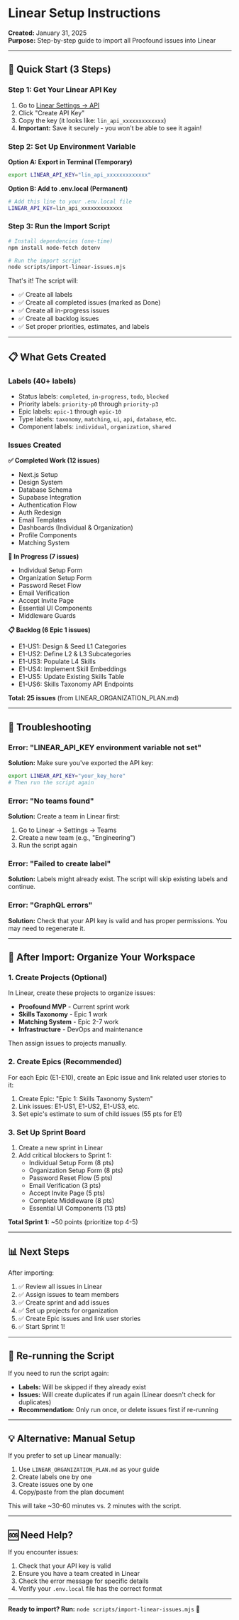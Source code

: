 # Linear Setup Instructions

**Created:** January 31, 2025  
**Purpose:** Step-by-step guide to import all Proofound issues into Linear

---

## 🎯 Quick Start (3 Steps)

### Step 1: Get Your Linear API Key

1. Go to [Linear Settings → API](https://linear.app/settings/api)
2. Click "Create API Key"
3. Copy the key (it looks like: `lin_api_xxxxxxxxxxxxx`)
4. **Important:** Save it securely - you won't be able to see it again!

### Step 2: Set Up Environment Variable

**Option A: Export in Terminal (Temporary)**
```bash
export LINEAR_API_KEY="lin_api_xxxxxxxxxxxxx"
```

**Option B: Add to .env.local (Permanent)**
```bash
# Add this line to your .env.local file
LINEAR_API_KEY=lin_api_xxxxxxxxxxxxx
```

### Step 3: Run the Import Script

```bash
# Install dependencies (one-time)
npm install node-fetch dotenv

# Run the import script
node scripts/import-linear-issues.mjs
```

That's it! The script will:
- ✅ Create all labels
- ✅ Create all completed issues (marked as Done)
- ✅ Create all in-progress issues
- ✅ Create all backlog issues
- ✅ Set proper priorities, estimates, and labels

---

## 📋 What Gets Created

### Labels (40+ labels)
- Status labels: `completed`, `in-progress`, `todo`, `blocked`
- Priority labels: `priority-p0` through `priority-p3`
- Epic labels: `epic-1` through `epic-10`
- Type labels: `taxonomy`, `matching`, `ui`, `api`, `database`, etc.
- Component labels: `individual`, `organization`, `shared`

### Issues Created

**✅ Completed Work (12 issues)**
- Next.js Setup
- Design System
- Database Schema
- Supabase Integration
- Authentication Flow
- Auth Redesign
- Email Templates
- Dashboards (Individual & Organization)
- Profile Components
- Matching System

**🚧 In Progress (7 issues)**
- Individual Setup Form
- Organization Setup Form
- Password Reset Flow
- Email Verification
- Accept Invite Page
- Essential UI Components
- Middleware Guards

**📋 Backlog (6 Epic 1 issues)**
- E1-US1: Design & Seed L1 Categories
- E1-US2: Define L2 & L3 Subcategories
- E1-US3: Populate L4 Skills
- E1-US4: Implement Skill Embeddings
- E1-US5: Update Existing Skills Table
- E1-US6: Skills Taxonomy API Endpoints

**Total: 25 issues** (from LINEAR_ORGANIZATION_PLAN.md)

---

## 🔧 Troubleshooting

### Error: "LINEAR_API_KEY environment variable not set"

**Solution:** Make sure you've exported the API key:
```bash
export LINEAR_API_KEY="your_key_here"
# Then run the script again
```

### Error: "No teams found"

**Solution:** Create a team in Linear first:
1. Go to Linear → Settings → Teams
2. Create a new team (e.g., "Engineering")
3. Run the script again

### Error: "Failed to create label"

**Solution:** Labels might already exist. The script will skip existing labels and continue.

### Error: "GraphQL errors"

**Solution:** Check that your API key is valid and has proper permissions. You may need to regenerate it.

---

## 🎨 After Import: Organize Your Workspace

### 1. Create Projects (Optional)

In Linear, create these projects to organize issues:

- **Proofound MVP** - Current sprint work
- **Skills Taxonomy** - Epic 1 work
- **Matching System** - Epic 2-7 work
- **Infrastructure** - DevOps and maintenance

Then assign issues to projects manually.

### 2. Create Epics (Recommended)

For each Epic (E1-E10), create an Epic issue and link related user stories to it:

1. Create Epic: "Epic 1: Skills Taxonomy System"
2. Link issues: E1-US1, E1-US2, E1-US3, etc.
3. Set epic's estimate to sum of child issues (55 pts for E1)

### 3. Set Up Sprint Board

1. Create a new sprint in Linear
2. Add critical blockers to Sprint 1:
   - Individual Setup Form (8 pts)
   - Organization Setup Form (8 pts)
   - Password Reset Flow (5 pts)
   - Email Verification (3 pts)
   - Accept Invite Page (5 pts)
   - Complete Middleware (8 pts)
   - Essential UI Components (13 pts)

**Total Sprint 1:** ~50 points (prioritize top 4-5)

---

## 📊 Next Steps

After importing:

1. ✅ Review all issues in Linear
2. ✅ Assign issues to team members
3. ✅ Create sprint and add issues
4. ✅ Set up projects for organization
5. ✅ Create Epic issues and link user stories
6. ✅ Start Sprint 1!

---

## 🔄 Re-running the Script

If you need to run the script again:

- **Labels:** Will be skipped if they already exist
- **Issues:** Will create duplicates if run again (Linear doesn't check for duplicates)
- **Recommendation:** Only run once, or delete issues first if re-running

---

## 💡 Alternative: Manual Setup

If you prefer to set up Linear manually:

1. Use `LINEAR_ORGANIZATION_PLAN.md` as your guide
2. Create labels one by one
3. Create issues one by one
4. Copy/paste from the plan document

This will take ~30-60 minutes vs. 2 minutes with the script.

---

## 🆘 Need Help?

If you encounter issues:

1. Check that your API key is valid
2. Ensure you have a team created in Linear
3. Check the error message for specific details
4. Verify your `.env.local` file has the correct format

---

**Ready to import? Run:** `node scripts/import-linear-issues.mjs` 🚀

